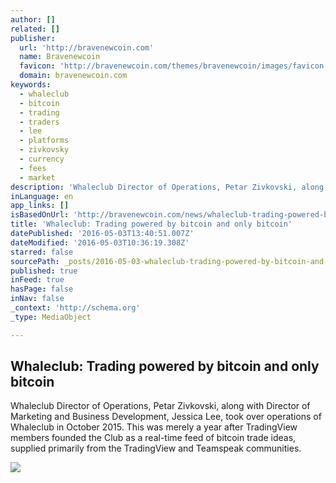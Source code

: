 ```yaml
---
author: []
related: []
publisher:
  url: 'http://bravenewcoin.com'
  name: Bravenewcoin
  favicon: 'http://bravenewcoin.com/themes/bravenewcoin/images/favicon.ico'
  domain: bravenewcoin.com
keywords:
  - whaleclub
  - bitcoin
  - trading
  - traders
  - lee
  - platforms
  - zivkovsky
  - currency
  - fees
  - market
description: 'Whaleclub Director of Operations, Petar Zivkovski, along with Director of Marketing and Business Development, Jessica Lee, took over operations of Whaleclub in October 2015. This was merely a year after TradingView members founded the Club as a real-time feed of bitcoin trade ideas, supplied primarily from the TradingView and Teamspeak communities.'
inLanguage: en
app_links: []
isBasedOnUrl: 'http://bravenewcoin.com/news/whaleclub-trading-powered-by-bitcoin-and-only-bitcoin/'
title: 'Whaleclub: Trading powered by bitcoin and only bitcoin'
datePublished: '2016-05-03T13:40:51.007Z'
dateModified: '2016-05-03T10:36:19.308Z'
starred: false
sourcePath: _posts/2016-05-03-whaleclub-trading-powered-by-bitcoin-and-only-bitcoin.md
published: true
inFeed: true
hasPage: false
inNav: false
_context: 'http://schema.org'
_type: MediaObject

---
```

<article style=""><h1>Whaleclub: Trading powered by bitcoin and only bitcoin</h1><p>Whaleclub Director of Operations, Petar Zivkovski, along with Director of Marketing and Business Development, Jessica Lee, took over operations of Whaleclub in October 2015. This was merely a year after TradingView members founded the Club as a real-time feed of bitcoin trade ideas, supplied primarily from the TradingView and Teamspeak communities.</p><img src="http://bravenewcoin.com/assets/Uploads/_resampled/CroppedImage400400-Whalclub-Cover.jpg" /></article>